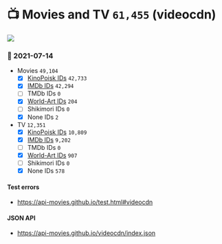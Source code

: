 # :tv: Movies and TV `61,455` (videocdn)

<a href="https://API-Movies.github.io"><img src="https://API-Movies.github.io/banner.png?cache"></a>

### :date: 2021-07-14
- Movies `49,104`
  - [x] <a href="https://API-Movies.github.io/videocdn/movie_kinopoisk_ids.json">KinoPoisk IDs</a> `42,733`
  - [x] <a href="https://API-Movies.github.io/videocdn/movie_imdb_ids.json">IMDb IDs</a> `42,294`
  - [ ] TMDb IDs `0`
  - [x] <a href="https://API-Movies.github.io/videocdn/movie_world_art_ids.json">World-Art IDs</a> `204`
  - [ ] Shikimori IDs `0`
  - [x] None IDs `2`
- TV `12,351`
  - [x] <a href="https://API-Movies.github.io/videocdn/tv_kinopoisk_ids.json">KinoPoisk IDs</a> `10,809`
  - [x] <a href="https://API-Movies.github.io/videocdn/tv_imdb_ids.json">IMDb IDs</a> `9,202`
  - [ ] TMDb IDs `0`
  - [x] <a href="https://API-Movies.github.io/videocdn/tv_world_art_ids.json">World-Art IDs</a> `907`
  - [ ] Shikimori IDs `0`
  - [x] None IDs `578`
#### Test errors
- <a href='https://api-movies.github.io/test.html#videocdn'>https://api-movies.github.io/test.html#videocdn</a>
#### JSON API
- <a href='https://api-movies.github.io/videocdn/index.json'>https://api-movies.github.io/videocdn/index.json</a>
